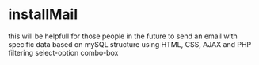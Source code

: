 # installMail
this will be helpfull for those people in the future to send an email with specific data based on mySQL structure using HTML, CSS, AJAX and PHP filtering select-option combo-box
